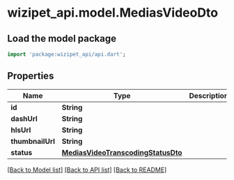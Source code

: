 # wizipet_api.model.MediasVideoDto

## Load the model package
```dart
import 'package:wizipet_api/api.dart';
```

## Properties
Name | Type | Description | Notes
------------ | ------------- | ------------- | -------------
**id** | **String** |  | [optional] 
**dashUrl** | **String** |  | [optional] 
**hlsUrl** | **String** |  | [optional] 
**thumbnailUrl** | **String** |  | [optional] 
**status** | [**MediasVideoTranscodingStatusDto**](MediasVideoTranscodingStatusDto.md) |  | [optional] 

[[Back to Model list]](../README.md#documentation-for-models) [[Back to API list]](../README.md#documentation-for-api-endpoints) [[Back to README]](../README.md)


